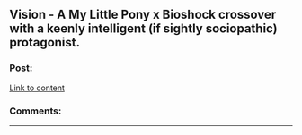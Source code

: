 ## Vision - A My Little Pony x Bioshock crossover with a keenly intelligent (if sightly sociopathic) protagonist.

### Post:

[Link to content](http://www.fimfiction.net/story/87120/siren-song)

### Comments:

---

